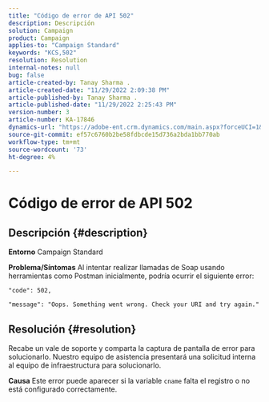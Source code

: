 ```yaml
---
title: "Código de error de API 502"
description: Descripción
solution: Campaign
product: Campaign
applies-to: "Campaign Standard"
keywords: "KCS,502"
resolution: Resolution
internal-notes: null
bug: false
article-created-by: Tanay Sharma .
article-created-date: "11/29/2022 2:09:38 PM"
article-published-by: Tanay Sharma .
article-published-date: "11/29/2022 2:25:43 PM"
version-number: 3
article-number: KA-17846
dynamics-url: "https://adobe-ent.crm.dynamics.com/main.aspx?forceUCI=1&pagetype=entityrecord&etn=knowledgearticle&id=dafdcc72-ef6f-ed11-9562-6045bd006239"
source-git-commit: ef57c6760b2be58fdbcde15d736a2bda1bb770ab
workflow-type: tm+mt
source-wordcount: '73'
ht-degree: 4%

---
```


# Código de error de API 502

## Descripción {#description}

<b>Entorno</b>
Campaign Standard


<b>Problema/Síntomas</b>
Al intentar realizar llamadas de Soap usando herramientas como Postman inicialmente, podría ocurrir el siguiente error:




```
"code": 502,
```




`"message": "Oops. Something went wrong. Check your URI and try again."`






## Resolución {#resolution}


Recabe un vale de soporte y comparta la captura de pantalla de error para solucionarlo. Nuestro equipo de asistencia presentará una solicitud interna al equipo de infraestructura para solucionarlo.


<b>Causa</b>
Este error puede aparecer si la variable `cname` falta el registro o no está configurado correctamente.
